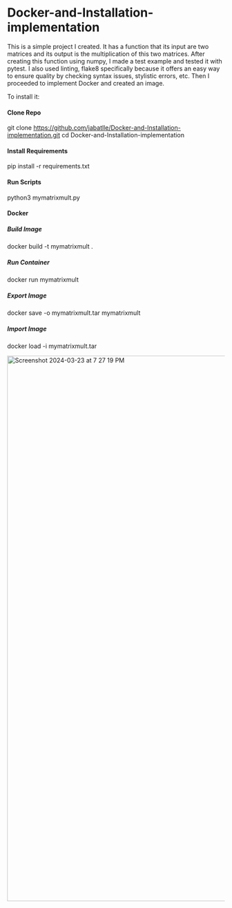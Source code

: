 # Docker-and-Installation-implementation
This is a simple project I created. It has a function that its input are two matrices and its output is the multiplication of this two matrices. After creating this function using numpy, I made a test example and tested it with pytest. I also used linting, flake8 specifically because it offers an easy way to ensure quality by checking syntax issues, stylistic errors, etc. Then I proceeded to implement Docker and created an image.

To install it:
#### Clone Repo

git clone https://github.com/jabatlle/Docker-and-Installation-implementation.git
cd Docker-and-Installation-implementation

#### Install Requirements

pip install -r requirements.txt

#### Run Scripts

python3 mymatrixmult.py

#### Docker

##### Build Image

docker build -t mymatrixmult .

##### Run Container

docker run mymatrixmult


##### Export Image

docker save -o mymatrixmult.tar mymatrixmult

##### Import Image 

docker load -i mymatrixmult.tar

<img width="1264" alt="Screenshot 2024-03-23 at 7 27 19 PM" src="https://github.com/jabatlle/Docker-and-Installation-implementation/assets/114434629/33822829-fcd9-484a-8693-e0902f800407">


